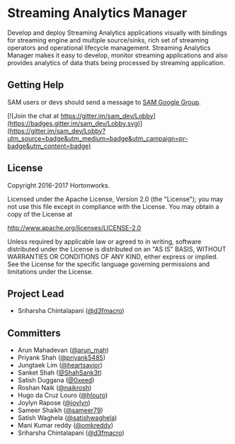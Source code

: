 # Streaming Analytics Manager

Develop and deploy Streaming Analytics applications visually with bindings for streaming engine and multiple source/sinks, rich set of streaming operators and operational lifecycle management. Streaming Analytics Manager makes it easy to develop, monitor streaming applications and also provides analytics of data thats being processed by streaming application.

## Getting Help

SAM users or devs should send a message to [SAM Google Group](https://groups.google.com/forum/#!forum/streamline-users).

[![Join the chat at https://gitter.im/sam_dev/Lobby](https://badges.gitter.im/sam_dev/Lobby.svg)](https://gitter.im/sam_dev/Lobby?utm_source=badge&utm_medium=badge&utm_campaign=pr-badge&utm_content=badge)

## License

Copyright 2016-2017 Hortonworks.
 
Licensed under the Apache License, Version 2.0 (the "License");
you may not use this file except in compliance with the License.
You may obtain a copy of the License at
  
http://www.apache.org/licenses/LICENSE-2.0
 
Unless required by applicable law or agreed to in writing, software
distributed under the License is distributed on an "AS IS" BASIS,
WITHOUT WARRANTIES OR CONDITIONS OF ANY KIND, either express or implied.
See the License for the specific language governing permissions and
limitations under the License.


## Project Lead

* Sriharsha Chintalapani ([@d3fmacro](http://twitter.com/d3fmacro))

## Committers

* Arun Mahadevan ([@arun_mah](https://twitter.com/arun_mah))
* Priyank Shah ([@priyank5485](https://twitter.com/priyank5485))
* Jungtaek Lim ([@heartsavior](https://twitter.com/heartsavior))
* Sanket Shah ([@ShahSank3t](https://twitter.com/ShahSank3t))
* Satish Duggana ([@0xeed](https://twitter.com/0xeed))
* Roshan Naik ([@naikrosh](https://twitter.com/naikrosh))
* Hugo da Cruz Louro ([@hlouro](https://twitter.com/hlouro))
* Joylyn Rapose ([@joylyn](https://github.com/joylyn))
* Sameer Shaikh ([@sameer79](https://github.com/sameer79))
* Satish Waghela ([@satishwaghela](https://github.com/satishwaghela))
* Mani Kumar reddy ([@omkreddy](https://twitter.com/omkreddy))
* Sriharsha Chintalapani ([@d3fmacro](https://twitter.com/d3fmacro))

